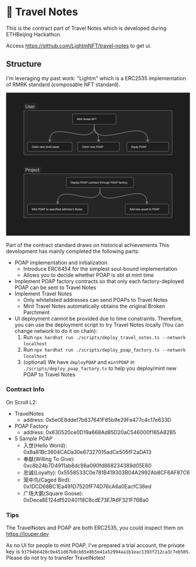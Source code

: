 # 📜 Travel Notes

This is the contract part of Travel Notes which is developed during ETHBeijing Hackathon.

Access https://github.com/LightmNFT/travel-notes to get ui.

## Structure
I'm leveraging my past work: "Lightm" which is a ERC2535 implementation of RMRK standard (composable NFT standard).

![](Travel%20Notes%20flow.png)

Part of the contract standard draws on historical achievements
This development has mainly completed the following parts:
- POAP implementation and initialization
  - Introduce ERC6454 for the simplest soul-bound implementation
  - Allows you to decide whether POAP is sbt at mint time
- Implement POAP factory contracts so that only each factory-deployed POAP can be sent to Travel Notes
- Implement Travel Notes
  - Only whitelisted addresses can send POAPs to Travel Notes
  - Mint Travel Notes automatically obtains the original Broken Parchment
- UI deployment cannot be provided due to time constraints. Therefore, you can use the deployment script to try Travel Notes locally (You can change network to do it on chain):
  1. Run `npx hardhat run ./scripts/deploy_travel_notes.ts --network localhost`
  2. Run `npx hardhat run ./scripts/deploy_poap_factory.ts --network localhost`
  3. (optional) We have `deployPOAP` and `mintPOAP` in `./scripts/deploy_poap_factory.ts` to help you deploy/mint new POAP to Travel Notes

### Contract Info

On Scroll L2:
- TravelNotes
  - address: 0x5e0E8ddef7b637641F85b9e29Fe477c4c17e633D
- POAP Factory
  - address: 0x630520ce0D19a668Ad85D20aC546000f165A82B5
- 5 Sample POAP
  - 入世(Hello World): 0xBa81Bc3604CADa30e67327015adCe505fF2aDA13
  - 奉献(Willing To Give): 0xc8b24b7D4911ab8dc98a090fd868234389d05E60
  - 忠诚(Loyalty): 0x5558533C0e781B419303B04A2992Ab8CF6AF87C6
  - 笼中鸟(Caged Bird): 0x1DCD68BC1Ea491D7520fF74D76cA6a0EacfC36ed
  - 广场大鹅(Square Goose): 0xDeca8E124df52040118C8cdE73E7A6F321F76Ba0

### Tips
The TravelNotes and POAP are both ERC2535, you could inspect them on https://louper.dev

As no UI for people to mint POAP, I've prepared a trial account, the private key is `93794b642bc0e451d67b8cb65e8b5e41a52994aa1b1eac1393f212ca3c7eb505`.
Please do not try to transfer TravelNotes!